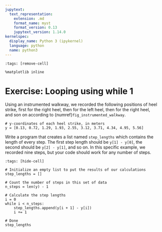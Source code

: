 ```yaml
---
jupytext:
  text_representation:
    extension: .md
    format_name: myst
    format_version: 0.13
    jupytext_version: 1.14.0
kernelspec:
  display_name: Python 3 (ipykernel)
  language: python
  name: python3
---
```


```{code-cell} ipython3
:tags: [remove-cell]

%matplotlib inline
```


# Exercise: Looping using **while** 1

Using an instrumented walkway, we recorded the following positions of heel strike, first for the right heel, then for the left heel, then for the right heel, and son on according to {numref}`fig_instrumented_walkway`.

```{code-cell}
# y-coordinates of each heel strike, in meters
y = [0.13, 0.72, 1.29, 1.93, 2.55, 3.12, 3.71, 4.34, 4.95, 5.56]
```

Write a program that creates a list named `step_lengths` which contains the length of every step. The first step length should be `y[1] - y[0]`, the second should be `y[2] - y[1]`, and so on. In this specific example, we recorded nine steps, but your code should work for any number of steps.

```{code-cell}
:tags: [hide-cell]

# Initialize an empty list to put the results of our calculations
step_lengths = []

# Count the number of steps in this set of data
n_steps = len(y) - 1

# Calculate the step lengths
i = 0
while i < n_steps:
    step_lengths.append(y[i + 1] - y[i])
    i += 1

# Done
step_lengths
```
